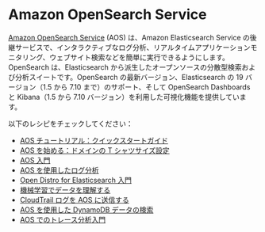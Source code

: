 # Amazon OpenSearch Service

[Amazon OpenSearch Service][aes-main] (AOS) は、Amazon Elasticsearch Service の後継サービスで、インタラクティブなログ分析、リアルタイムアプリケーションモニタリング、ウェブサイト検索などを簡単に実行できるようにします。OpenSearch は、Elasticsearch から派生したオープンソースの分散型検索および分析スイートです。OpenSearch の最新バージョン、Elasticsearch の 19 バージョン（1.5 から 7.10 まで）のサポート、そして OpenSearch Dashboards と Kibana（1.5 から 7.10 バージョン）を利用した可視化機能を提供しています。

以下のレシピをチェックしてください：

- [AOS チュートリアル：クイックスタートガイド][aos-tut]
- [AOS を始める：ドメインの T シャツサイズ設定][aos-gs]
- [AOS 入門][aes-ws]
- [AOS を使用したログ分析][loan-ws]
- [Open Distro for Elasticsearch 入門][od-ws]
- [機械学習でデータを理解する][ml-ws]
- [CloudTrail ログを AOS に送信する][ct-ws]
- [AOS を使用した DynamoDB データの検索][bs-ws]
- [AOS でのトレース分析入門][tracing-aes]

[aes-main]: https://aws.amazon.com/jp/opensearch-service/
[aos-gs]: https://aws.amazon.com/blogs/big-data/get-started-with-amazon-opensearch-service-t-shirt-size-your-domain/
[aos-tut]: https://aws.amazon.com/blogs/big-data/amazon-opensearch-tutorial-a-quick-start-guide/
[aes-ws]: https://intro.aesworkshops.com/
[loan-ws]: https://aesworkshops.com/log-analytics/mainlab/
[od-ws]: https://od4es.aesworkshops.com/
[ml-ws]: https://reinvent.aesworkshops.com/ant346/
[ct-ws]: https://cloudtrail.aesworkshops.com/
[bs-ws]: https://bookstore.aesworkshops.com/
[tracing-aes]: https://aws.amazon.com/blogs/big-data/getting-started-with-trace-analytics-in-amazon-elasticsearch-service/
